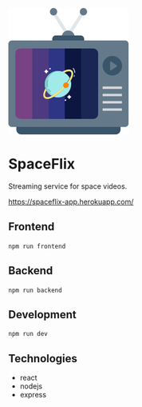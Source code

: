 ![SpaceFlix](https://github.com/renanpupin/spaceflix/raw/master/frontend/src/assets/logo.png)

# SpaceFlix

Streaming service for space videos.

https://spaceflix-app.herokuapp.com/

## Frontend
````
npm run frontend
````

## Backend
````
npm run backend
````

## Development
````
npm run dev
````

## Technologies
- react
- nodejs
- express

